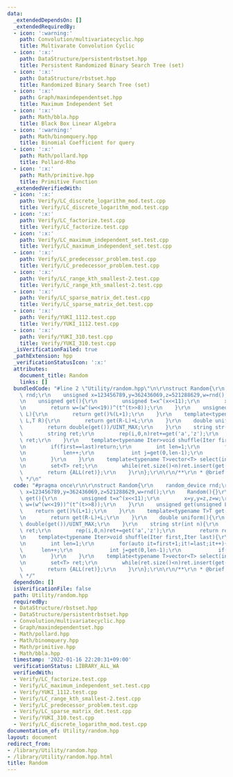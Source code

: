 ```yaml
---
data:
  _extendedDependsOn: []
  _extendedRequiredBy:
  - icon: ':warning:'
    path: Convolution/multivariatecyclic.hpp
    title: Multivarate Convolution Cyclic
  - icon: ':x:'
    path: DataStructure/persistentrbstset.hpp
    title: Persistent Randomized Binary Search Tree (set)
  - icon: ':x:'
    path: DataStructure/rbstset.hpp
    title: Randomized Binary Search Tree (set)
  - icon: ':x:'
    path: Graph/maxindependentset.hpp
    title: Maximum Independent Set
  - icon: ':x:'
    path: Math/bbla.hpp
    title: Black Box Linear Algebra
  - icon: ':warning:'
    path: Math/binomquery.hpp
    title: Binomial Coefficient for query
  - icon: ':x:'
    path: Math/pollard.hpp
    title: Pollard-Rho
  - icon: ':x:'
    path: Math/primitive.hpp
    title: Primitive Function
  _extendedVerifiedWith:
  - icon: ':x:'
    path: Verify/LC_discrete_logarithm_mod.test.cpp
    title: Verify/LC_discrete_logarithm_mod.test.cpp
  - icon: ':x:'
    path: Verify/LC_factorize.test.cpp
    title: Verify/LC_factorize.test.cpp
  - icon: ':x:'
    path: Verify/LC_maximum_independent_set.test.cpp
    title: Verify/LC_maximum_independent_set.test.cpp
  - icon: ':x:'
    path: Verify/LC_predecessor_problem.test.cpp
    title: Verify/LC_predecessor_problem.test.cpp
  - icon: ':x:'
    path: Verify/LC_range_kth_smallest-2.test.cpp
    title: Verify/LC_range_kth_smallest-2.test.cpp
  - icon: ':x:'
    path: Verify/LC_sparse_matrix_det.test.cpp
    title: Verify/LC_sparse_matrix_det.test.cpp
  - icon: ':x:'
    path: Verify/YUKI_1112.test.cpp
    title: Verify/YUKI_1112.test.cpp
  - icon: ':x:'
    path: Verify/YUKI_310.test.cpp
    title: Verify/YUKI_310.test.cpp
  _isVerificationFailed: true
  _pathExtension: hpp
  _verificationStatusIcon: ':x:'
  attributes:
    document_title: Random
    links: []
  bundledCode: "#line 2 \"Utility/random.hpp\"\n\r\nstruct Random{\r\n    random_device\
    \ rnd;\r\n    unsigned x=123456789,y=362436069,z=521288629,w=rnd();\r\n    Random(){}\r\
    \n    unsigned get(){\r\n        unsigned t=x^(x<<11);\r\n        x=y,y=z,z=w;\r\
    \n        return w=(w^(w<<19))^(t^(t>>8));\r\n    }\r\n    unsigned get(unsigned\
    \ L){\r\n        return get()%(L+1);\r\n    }\r\n    template<typename T>T get(T\
    \ L,T R){\r\n        return get(R-L)+L;\r\n    }\r\n    double uniform(){\r\n\
    \        return double(get())/UINT_MAX;\r\n    }\r\n    string str(int n){\r\n\
    \        string ret;\r\n        rep(i,0,n)ret+=get('a','z');\r\n        return\
    \ ret;\r\n    }\r\n    template<typename Iter>void shuffle(Iter first,Iter last){\r\
    \n        if(first==last)return;\r\n        int len=1;\r\n        for(auto it=first+1;it!=last;it++){\r\
    \n            len++;\r\n            int j=get(0,len-1);\r\n            if(j!=len-1)iter_swap(it,first+j);\r\
    \n        }\r\n    }\r\n    template<typename T>vector<T> select(int n,T L,T R){\r\
    \n        set<T> ret;\r\n        while(ret.size()<n)ret.insert(get(L,R));\r\n\
    \        return {ALL(ret)};\r\n    }\r\n};\r\n\r\n/**\r\n * @brief Random\r\n\
    \ */\n"
  code: "#pragma once\r\n\r\nstruct Random{\r\n    random_device rnd;\r\n    unsigned\
    \ x=123456789,y=362436069,z=521288629,w=rnd();\r\n    Random(){}\r\n    unsigned\
    \ get(){\r\n        unsigned t=x^(x<<11);\r\n        x=y,y=z,z=w;\r\n        return\
    \ w=(w^(w<<19))^(t^(t>>8));\r\n    }\r\n    unsigned get(unsigned L){\r\n    \
    \    return get()%(L+1);\r\n    }\r\n    template<typename T>T get(T L,T R){\r\
    \n        return get(R-L)+L;\r\n    }\r\n    double uniform(){\r\n        return\
    \ double(get())/UINT_MAX;\r\n    }\r\n    string str(int n){\r\n        string\
    \ ret;\r\n        rep(i,0,n)ret+=get('a','z');\r\n        return ret;\r\n    }\r\
    \n    template<typename Iter>void shuffle(Iter first,Iter last){\r\n        if(first==last)return;\r\
    \n        int len=1;\r\n        for(auto it=first+1;it!=last;it++){\r\n      \
    \      len++;\r\n            int j=get(0,len-1);\r\n            if(j!=len-1)iter_swap(it,first+j);\r\
    \n        }\r\n    }\r\n    template<typename T>vector<T> select(int n,T L,T R){\r\
    \n        set<T> ret;\r\n        while(ret.size()<n)ret.insert(get(L,R));\r\n\
    \        return {ALL(ret)};\r\n    }\r\n};\r\n\r\n/**\r\n * @brief Random\r\n\
    \ */"
  dependsOn: []
  isVerificationFile: false
  path: Utility/random.hpp
  requiredBy:
  - DataStructure/rbstset.hpp
  - DataStructure/persistentrbstset.hpp
  - Convolution/multivariatecyclic.hpp
  - Graph/maxindependentset.hpp
  - Math/pollard.hpp
  - Math/binomquery.hpp
  - Math/primitive.hpp
  - Math/bbla.hpp
  timestamp: '2022-01-16 22:20:31+09:00'
  verificationStatus: LIBRARY_ALL_WA
  verifiedWith:
  - Verify/LC_factorize.test.cpp
  - Verify/LC_maximum_independent_set.test.cpp
  - Verify/YUKI_1112.test.cpp
  - Verify/LC_range_kth_smallest-2.test.cpp
  - Verify/LC_predecessor_problem.test.cpp
  - Verify/LC_sparse_matrix_det.test.cpp
  - Verify/YUKI_310.test.cpp
  - Verify/LC_discrete_logarithm_mod.test.cpp
documentation_of: Utility/random.hpp
layout: document
redirect_from:
- /library/Utility/random.hpp
- /library/Utility/random.hpp.html
title: Random
---
```

